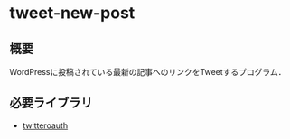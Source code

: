 # tweet-new-post

## 概要
WordPressに投稿されている最新の記事へのリンクをTweetするプログラム．

## 必要ライブラリ
- [twitteroauth](https://github.com/abraham/twitteroauth)
